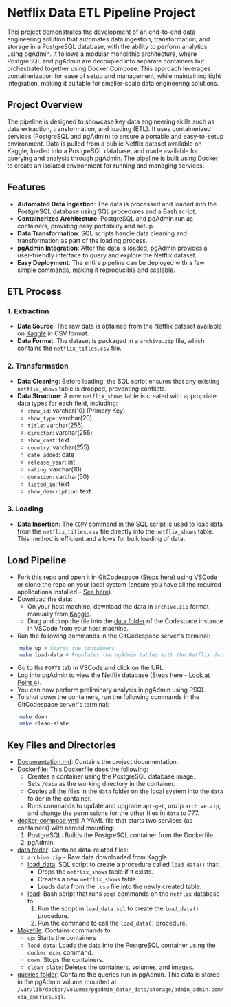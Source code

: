 # Netflix Data ETL Pipeline Project

This project demonstrates the development of an end-to-end data engineering solution that automates data ingestion, transformation, and storage in a PostgreSQL database, with the ability to perform analytics using pgAdmin. It follows a modular monolithic architecture, where PostgreSQL and pgAdmin are decoupled into separate containers but orchestrated together using Docker Compose. This approach leverages containerization for ease of setup and management, while maintaining tight integration, making it suitable for smaller-scale data engineering solutions.

## Project Overview
The pipeline is designed to showcase key data engineering skills such as data extraction, transformation, and loading (ETL). It uses containerized services (PostgreSQL and pgAdmin) to ensure a portable and easy-to-setup environment. Data is pulled from a public Netflix dataset available on Kaggle, loaded into a PostgreSQL database, and made available for querying and analysis through pgAdmin. The pipeline is built using Docker to create an isolated environment for running and managing services.

## Features
- **Automated Data Ingestion**: The data is processed and loaded into the PostgreSQL database using SQL procedures and a Bash script.
- **Containerized Architecture**: PostgreSQL and pgAdmin run as containers, providing easy portability and setup.
- **Data Transformation**: SQL scripts handle data cleaning and transformation as part of the loading process.
- **pgAdmin Integration**: After the data is loaded, pgAdmin provides a user-friendly interface to query and explore the Netflix dataset.
- **Easy Deployment**: The entire pipeline can be deployed with a few simple commands, making it reproducible and scalable.

## ETL Process

### 1. Extraction
- **Data Source**: The raw data is obtained from the Netflix dataset available on [Kaggle](https://www.kaggle.com/datasets/shivamb/netflix-shows?resource=download) in CSV format.
- **Data Format**: The dataset is packaged in a `archive.zip` file, which contains the `netflix_titles.csv` file.

### 2. Transformation
- **Data Cleaning**: Before loading, the SQL script ensures that any existing `netflix_shows` table is dropped, preventing conflicts.
- **Data Structure**: A new `netflix_shows` table is created with appropriate data types for each field, including:
  - `show_id`: varchar(10) (Primary Key)
  - `show_type`: varchar(20)
  - `title`: varchar(255)
  - `director`: varchar(255)
  - `show_cast`: text
  - `country`: varchar(255)
  - `date_added`: date
  - `release_year`: int
  - `rating`: varchar(10)
  - `duration`: varchar(50)
  - `listed_in`: text
  - `show_description`: text

### 3. Loading
- **Data Insertion**: The `COPY` command in the SQL script is used to load data from the `netflix_titles.csv` file directly into the `netflix_shows` table. This method is efficient and allows for bulk loading of data.

## Load Pipeline
* Fork this repo and open it in GitCodespace ([Steps here](./Documentation.md#setting-up-git-codespace-instance)) using VSCode or clone the repo on your local system (ensure you have all the required applications installed - [See here](./Documentation.md#application-installation)).
* Download the data:
    * On your host machine, download the data in `archive.zip` format manually from [Kaggle](https://www.kaggle.com/datasets/shivamb/netflix-shows?resource=download).
    * Drag and drop the file into the [data folder](./data) of the Codespace instance in VSCode from your host machine.
* Run the following commands in the GitCodespace server's terminal:
```bash
    make up # Starts the containers
    make load-data # Populates the pgAdmin tables with the Netflix data
```
* Go to the `PORTS` tab in VSCode and click on the URL.
* Log into pgAdmin to view the Netflix database (Steps here - [Look at Point 4](./Documentation.md#running-the-containers)).
* You can now perform preliminary analysis in pgAdmin using PSQL.
* To shut down the containers, run the following commands in the GitCodespace server's terminal:
```bash
    make down
    make clean-slate
```

## Key Files and Directories
* [Documentation.md](./Documentation.md): Contains the project documentation.
* [Dockerfile](./Dockerfile): This Dockerfile does the following:
    * Creates a container using the PostgreSQL database image.
    * Sets `/data` as the working directory in the container.
    * Copies all the files in the `data` folder on the local system into the `data` folder in the container.
    * Runs commands to update and upgrade `apt-get`, unzip `archive.zip`, and change the permissions for the other files in `data` to 777.
* [docker-compose.yml](./docker-compose.yml): A YAML file that starts two services (as containers) with named mounting:
    1. PostgreSQL: Builds the PostgreSQL container from the Dockerfile.
    2. pgAdmin.
* [data folder](./data/): Contains data-related files:
    * `archive.zip` - Raw data downloaded from Kaggle.
    * [load_data](./data/load_data): SQL script to create a procedure called `load_data()` that:
        * Drops the `netflix_shows` table if it exists.
        * Creates a new `netflix_shows` table.
        * Loads data from the `.csv` file into the newly created table.
    * [load](./data/load): Bash script that runs `psql` commands on the `netflix` database to:
        1. Run the script in `load_data.sql` to create the `load_data()` procedure.
        2. Run the command to call the `load_data()` procedure.
* [Makefile](./Makefile): Contains commands to:
    * `up`: Starts the containers
    * `load-data`: Loads the data into the PostgreSQL container using the `docker exec` command.
    * `down`: Stops the containers.
    * `clean-slate`: Deletes the containers, volumes, and images.
* [queries folder](./queries/): Contains the queries run in pgAdmin. This data is stored in the pgAdmin volume mounted at `/var/lib/docker/volumes/pgadmin_data/_data/storage/admin_admin.com/eda_queries.sql`.